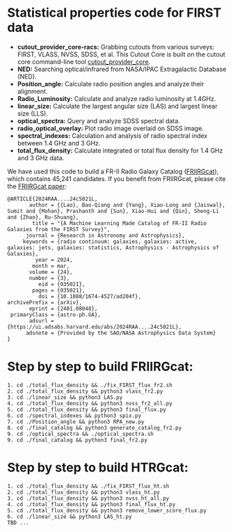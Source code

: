 # Statistical properties code for FIRST data
- **cutout_provider_core-racs:** Grabbing cutouts from various surveys: FIRST, VLASS, NVSS, SDSS, et al. This Cutout Core is built on the cutout core command-line tool [cutout_provider_core](https://ws.cadc-ccda.hia-iha.nrc-cnrc.gc.ca/files/vault/cirada/data/cutout_provider_core-racs.zip).
- **NED:** Searching optical/infrared from NASA/IPAC Extragalactic Database (NED).
- **Position_angle:** Calculate radio position angles and analyze their alignment.
- **Radio_Luminosity:** Calculate and analyze radio luminosity at 1.4GHz.
- **linear_size:** Calculate the largest angular size (LAS) and largest linear size (LLS).
- **optical_spectra:** Query and analyze SDSS spectral data.
- **radio_optical_overlay:** Plot radio image overlaid on SDSS image.
- **spectral_indexes:** Calculation and analysis of radio spectral index between 1.4 GHz and 3 GHz.
- **total_flux_density:** Calculate integrated or total flux density for 1.4 GHz and 3 GHz data.

We have used this code to build a FR-II Radio Galaxy Catalog ([FRIIRGcat](https://drive.google.com/file/d/19m_ma-2fFIWVZ8WJphXxr5W_HXkyIAeX/view?usp=drive_link)), which contains 45,241 candidates. If you benefit from FRIIRGcat, please cite the [FRIIRGcat paper](https://ui.adsabs.harvard.edu/abs/2024arXiv240108048L/abstract):
```
@ARTICLE{2024RAA....24c5021L,
       author = {{Lao}, Bao-Qiang and {Yang}, Xiao-Long and {Jaiswal}, Sumit and {Mohan}, Prashanth and {Sun}, Xiao-Hui and {Qin}, Sheng-Li and {Zhao}, Ru-Shuang},
        title = "{A Machine Learning Made Catalog of FR-II Radio Galaxies from the FIRST Survey}",
      journal = {Research in Astronomy and Astrophysics},
     keywords = {radio continuum: galaxies, galaxies: active, galaxies: jets, galaxies: statistics, Astrophysics - Astrophysics of Galaxies},
         year = 2024,
        month = mar,
       volume = {24},
       number = {3},
          eid = {035021},
        pages = {035021},
          doi = {10.1088/1674-4527/ad204f},
archivePrefix = {arXiv},
       eprint = {2401.08048},
 primaryClass = {astro-ph.GA},
       adsurl = {https://ui.adsabs.harvard.edu/abs/2024RAA....24c5021L},
      adsnote = {Provided by the SAO/NASA Astrophysics Data System}
}
```

# Step by step to build FRIIRGcat:
```
1. cd ./total_flux_density && ./fix_FIRST_flux_fr2.sh
2. cd ./total_flux_density && python3 vlass_fr2.py
3. cd ./linear_size && python3 LAS.py
4. cd ./total_flux_density && python3 nvss_fr2_all.py
5. cd ./total_flux_density && python3 final_flux.py
6. cd ./spectral_indexes && python3 spix.py
7. cd ./Position_angle && python3 RPA_new.py
8. cd ./final_catalog && python3 generate_catalog_fr2.py
9. cd ./optical_spectra && ./optical_spectra.sh
9. cd ./final_catalog && python3 final_fr2.py
```


# Step by step to build HTRGcat:
```
1. cd ./total_flux_density && ./fix_FIRST_flux_ht.sh
2. cd ./total_flux_density && python3 vlass_ht.py
3. cd ./total_flux_density && python3 nvss_ht_all.py
4. cd ./total_flux_density && python3 final_flux_ht.py
5. cd ./total_flux_density && python3 remove_lower_score_flux.py
6. cd ./linear_size && python3 LAS_ht.py
TBD ...
```
